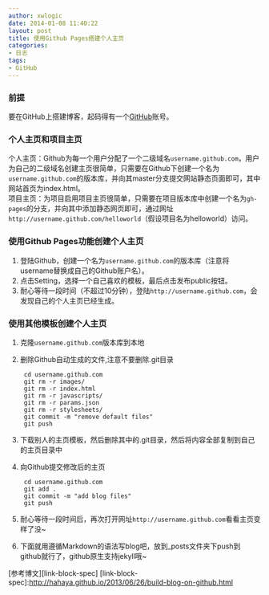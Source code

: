 ```yaml
---
author: xwlogic
date: 2014-01-08 11:40:22
layout: post
title: 使用Github Pages搭建个人主页
categories:
- 日志
tags:
- GitHub
---
```



### **前提** ###
要在GitHub上搭建博客，起码得有一个[GitHub](https://github.com)账号。
 

### **个人主页和项目主页** ###
个人主页：Github为每一个用户分配了一个二级域名`username.github.com`，用户为自己的二级域名创建主页很简单，只需要在Github下创建一个名为`username.github.com`的版本库，并向其master分支提交网站静态页面即可，其中网站首页为index.html。  
项目主页：为项目启用项目主页很简单，只需要在项目版本库中创建一个名为`gh-pages`的分支，并向其中添加静态网页即可，通过网址`http://username.github.com/helloworld`（假设项目名为helloworld）访问。  


### **使用Github Pages功能创建个人主页** ###
1. 登陆Github，创建一个名为`username.github.com`的版本库（注意将username替换成自己的Github账户名）。
2. 点击Setting，选择一个自己喜欢的模板，最后点击发布public按钮。
3. 耐心等待一段时间（不超过10分钟），登陆`http://username.github.com`，会发现自己的个人主页已经生成。


### **使用其他模板创建个人主页** ###
1. 克隆`username.github.com`版本库到本地  

		
2. 删除Github自动生成的文件,注意不要删除.git目录  

		cd username.github.com		
		git rm -r images/
		git rm -r index.html
		git rm -r javascripts/
		git rm -r params.json
		git rm -r stylesheets/
		git commit -m "remove default files"
		git push  
3. 下载别人的主页模板，然后删除其中的.git目录，然后将内容全部复制到自己的主页目录中  

4. 向Github提交修改后的主页  
		
		cd username.github.com
		git add .
		git commit -m "add blog files"
		git push

5. 耐心等待一段时间后，再次打开网址`http://username.github.com`看看主页变样了没~

6. 下面就用遵循Markdown的语法写blog吧，放到_posts文件夹下push到github就行了，github原生支持jekyll哦~


[参考博文][link-block-spec]
[link-block-spec]:http://hahaya.github.io/2013/06/26/build-blog-on-github.html



  
  
  


